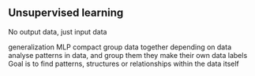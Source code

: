 ## Unsupervised learning

No output data, just input data

generalization
MLP
compact
group data together depending on data
analyse patterns in data, and group them
they make their own data labels
Goal is to find patterns, structures or relationships within the data itself
